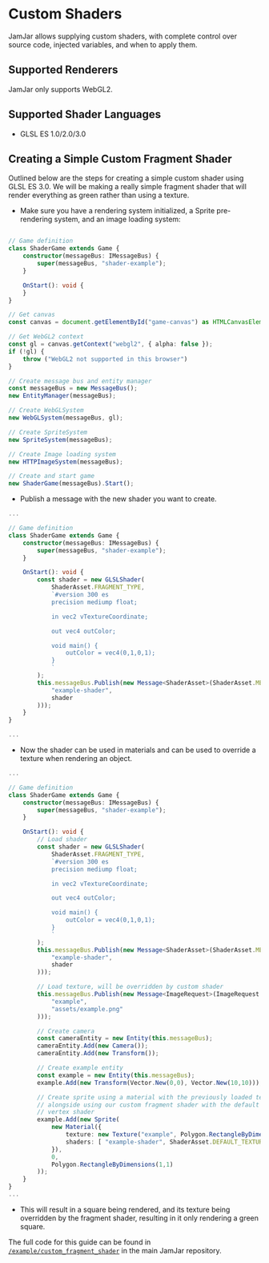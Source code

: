 # Custom Shaders

JamJar allows supplying custom shaders, with complete control over source code,
injected variables, and when to apply them.

## Supported Renderers

JamJar only supports WebGL2.

## Supported Shader Languages

- GLSL ES 1.0/2.0/3.0

## Creating a Simple Custom Fragment Shader

Outlined below are the steps for creating a simple custom shader using GLSL ES
3.0. We will be making a really simple fragment shader that will render
everything as green rather than using a texture.

- Make sure you have a rendering system initialized, a Sprite
  pre-rendering system, and an image loading system:
```typescript

// Game definition
class ShaderGame extends Game {
    constructor(messageBus: IMessageBus) {
        super(messageBus, "shader-example");
    }

    OnStart(): void {
    }
}

// Get canvas
const canvas = document.getElementById("game-canvas") as HTMLCanvasElement;

// Get WebGL2 context
const gl = canvas.getContext("webgl2", { alpha: false });
if (!gl) {
    throw ("WebGL2 not supported in this browser")
}

// Create message bus and entity manager
const messageBus = new MessageBus();
new EntityManager(messageBus);

// Create WebGLSystem
new WebGLSystem(messageBus, gl);

// Create SpriteSystem
new SpriteSystem(messageBus);

// Create Image loading system
new HTTPImageSystem(messageBus);

// Create and start game
new ShaderGame(messageBus).Start();
```

- Publish a message with the new shader you want to create.

```typescript
...

// Game definition
class ShaderGame extends Game {
    constructor(messageBus: IMessageBus) {
        super(messageBus, "shader-example");
    }

    OnStart(): void {
        const shader = new GLSLShader(
            ShaderAsset.FRAGMENT_TYPE,
            `#version 300 es
            precision mediump float;

            in vec2 vTextureCoordinate;

            out vec4 outColor;

            void main() {
                outColor = vec4(0,1,0,1);
            }
            `
        );
        this.messageBus.Publish(new Message<ShaderAsset>(ShaderAsset.MESSAGE_REQUEST_LOAD, new ShaderAsset(
            "example-shader",
            shader
        )));
    }
}

...
```

- Now the shader can be used in materials and can be used to override a texture
  when rendering an object.

```typescript
...

// Game definition
class ShaderGame extends Game {
    constructor(messageBus: IMessageBus) {
        super(messageBus, "shader-example");
    }

    OnStart(): void {
        // Load shader
        const shader = new GLSLShader(
            ShaderAsset.FRAGMENT_TYPE,
            `#version 300 es
            precision mediump float;

            in vec2 vTextureCoordinate;

            out vec4 outColor;

            void main() {
                outColor = vec4(0,1,0,1);
            }
            `
        );
        this.messageBus.Publish(new Message<ShaderAsset>(ShaderAsset.MESSAGE_REQUEST_LOAD, new ShaderAsset(
            "example-shader",
            shader
        )));

        // Load texture, will be overridden by custom shader
        this.messageBus.Publish(new Message<ImageRequest>(ImageRequest.MESSAGE_REQUEST_LOAD, new ImageRequest(
            "example",
            "assets/example.png"
        )));

        // Create camera
        const cameraEntity = new Entity(this.messageBus);
        cameraEntity.Add(new Camera());
        cameraEntity.Add(new Transform());

        // Create example entity
        const example = new Entity(this.messageBus);
        example.Add(new Transform(Vector.New(0,0), Vector.New(10,10)));

        // Create sprite using a material with the previously loaded texture,
        // alongside using our custom fragment shader with the default
        // vertex shader
        example.Add(new Sprite(
            new Material({
                texture: new Texture("example", Polygon.RectangleByDimensions(1,1)),
                shaders: [ "example-shader", ShaderAsset.DEFAULT_TEXTURE_VERTEX_SHADER_NAME ]
            }),
            0,
            Polygon.RectangleByDimensions(1,1)
        ));
    }
}
...
```

- This will result in a square being rendered, and its texture being overridden
  by the fragment shader, resulting in it only rendering a green square.

The full code for this guide can be found in
[`/example/custom_fragment_shader`](https://github.com/jamjarlabs/JamJar/tree/master/example/custom_fragment_shader)
in the main JamJar repository.
